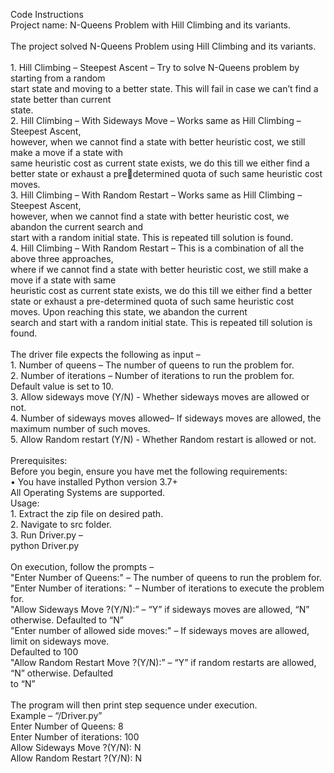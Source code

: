 Code Instructions 
<br>Project name: N-Queens Problem with Hill Climbing and its variants.
<br>
<br>The project solved N-Queens Problem using Hill Climbing and its variants.
<br>
<br>1. Hill Climbing – Steepest Ascent – Try to solve N-Queens problem by starting from a random 
<br>start state and moving to a better state. This will fail in case we can’t find a state better than current 
<br>state.
<br>2. Hill Climbing – With Sideways Move – Works same as Hill Climbing – Steepest Ascent, 
<br>however, when we cannot find a state with better heuristic cost, we still make a move if a state with 
<br>same heuristic cost as current state exists, we do this till we either find a better state or exhaust a predetermined quota of such same heuristic cost moves.
<br>3. Hill Climbing – With Random Restart – Works same as Hill Climbing – Steepest Ascent, 
<br>however, when we cannot find a state with better heuristic cost, we abandon the current search and 
<br>start with a random initial state. This is repeated till solution is found.
<br>4. Hill Climbing – With Random Restart – This is a combination of all the above three approaches, 
<br>where if we cannot find a state with better heuristic cost, we still make a move if a state with same 
<br>heuristic cost as current state exists, we do this till we either find a better state or exhaust a pre-determined quota of such same heuristic cost moves. Upon reaching this state, we abandon the current 
<br>search and start with a random initial state. This is repeated till solution is found.
<br>
<br>The driver file expects the following as input –
<br>1. Number of queens – The number of queens to run the problem for. 
<br>2. Number of iterations – Number of iterations to run the problem for. Default value is set to 10.
<br>3. Allow sideways move (Y/N) - Whether sideways moves are allowed or not.
<br>4. Number of sideways moves allowed– If sideways moves are allowed, the maximum number of such moves.
<br>5. Allow Random restart (Y/N) - Whether Random restart is allowed or not.
<br>
<br>Prerequisites: 
<br>Before you begin, ensure you have met the following requirements: 
<br>• You have installed Python version 3.7+
<br>All Operating Systems are supported. 
<br>Usage: 
<br>1. Extract the zip file on desired path. 
<br>2. Navigate to src folder. 
<br>3. Run Driver.py –
<br>python Driver.py 
<br>
<br>On execution, follow the prompts –
<br>"Enter Number of Queens:" – The number of queens to run the problem for.
<br>"Enter Number of iterations: " – Number of iterations to execute the problem for.
<br>"Allow Sideways Move ?(Y/N):” – “Y” if sideways moves are allowed, “N” otherwise. Defaulted to “N”
<br>"Enter number of allowed side moves:" – If sideways moves are allowed, limit on sideways move. 
<br>Defaulted to 100
<br>"Allow Random Restart Move ?(Y/N):” – “Y” if random restarts are allowed, “N” otherwise. Defaulted 
<br>to “N”
<br>
<br>The program will then print step sequence under execution.
<br>Example – “<Path to File>/Driver.py”
<br>Enter Number of Queens: 8
<br>Enter Number of iterations: 100
<br>Allow Sideways Move ?(Y/N): N
<br>Allow Random Restart ?(Y/N): N
